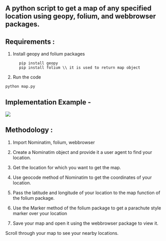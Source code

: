 ## A python script to get a map of any specified location using geopy, folium, and webbrowser packages.



## Requirements :

1) Install geopy and folium packages<br>
```
      pip install geopy
      pip install folium \\ it is used to return map object
```
2) Run the code
```
python map.py
```
## Implementation Example -
![](https://raw.githubusercontent.com/Paras0-7/Hacking-Scripts/main/Python/Map%20Finder/Screenshot.png)<br>

## Methodology :

1) Import Nominatim, folium, webbrowser

2) Create a Nominatim object and provide it a user agent to find your location. 

3) Get the location for which you want to get the map.

4) Use geocode method of Nominatim to get the coordinates of your location.

5) Pass the latitude and longitude of your location to the map function of the folium package.

6) Use the Marker method of the folium package to get a parachute style marker over your location

7) Save your map and open it using the webbrowser package to view it.

Scroll through your map to see your nearby locations.





